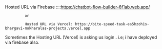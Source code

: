
 Hosted URL via Firebase ::::https://chatbot-flow-builder-6f1ab.web.app/

             or 

             Hosted URL via Vercel: https://bite-speed-task-ea5hzoh1s-bhargavi-mokharalas-projects.vercel.app


 Sometimes the Hosting URL (Vercel) is asking us login . i.e; i have deployed via firebase also.
